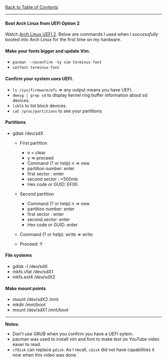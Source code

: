 [Back to Table of Contents](../README.md)
***

#### Boot Arch Linux from UEFI Option 2
Watch [Arch Linux UEFI 2](https://www.youtube.com/watch?v=DfC5hgdtbWY).  Below
are commands I used when I _successfully_ booted into Arch Linux for the first
time on my hardware.

#### Make your fonts bigger and update Vim.
* `pacman --noconfirm -Sy vim terminus-font`
* `setfont terminux-font`

#### Confirm your system uses UEFI.
* `ls /sys/firmware/efi`  => any output means you have UEFI.
* `dmesg | grep sd` to display kernel ring buffer information about sd devices.
* `lsblk` to list block devices.
* `cat /proc/partitions` to see your partitions

#### Partitions 
* gdisk /dev/sdX
  * First partition
    * o = clear
    * y => proceed
    * Command (? or help) n => new
    * partition number: enter
    * first sector : enter
    * second sector : +500mb
    * Hex code or GUID: EF00

  * Second partition
    * Command (? or help) n => new
    * partition number: enter
    * first sector : enter
    * second sector: enter
    * Hex code or GUID: enter

  * Command (? or help): write => write
  * Proceed: Y

#### File systems 
* gdisk -l /dev/sdX
* mkfs.vfat /dev/sdX1
* mkfs.ext4 /dev/sdX2

#### Make mount points
* mount /dev/sdX2 /mnt
* mkdir /mnt/boot
* mount /dev/sdX1 /mnt/boot

---
__Notes:__
* Don't use GRUB when you confirm you have a UEFI sytem.
* pacman was used to install vim and font to make text on
  YouTube video easer to read.
* `cfdisk` can replace `gdisk`. As I recall, `cdisk` did not have capabilities
  it now when this video was done.`

